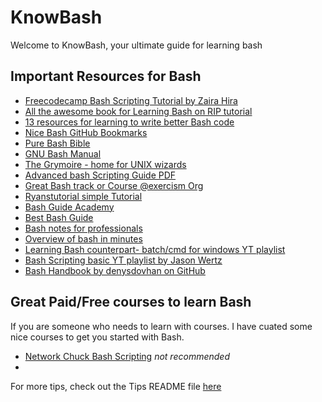 # KnowBash

Welcome to KnowBash, your ultimate guide for learning bash

## Important Resources for Bash

- [Freecodecamp Bash Scripting Tutorial by Zaira Hira](https://www.freecodecamp.org/news/bash-scripting-tutorial-linux-shell-script-and-command-line-for-beginners/)
- [All the awesome book for Learning Bash on RIP tutorial](https://riptutorial.com/bash/awesome-learning/book)
- [13 resources for learning to write better Bash code](https://www.redhat.com/sysadmin/learn-bash-scripting)
- [Nice Bash GitHub Bookmarks](https://github.com/atid1024/bookmarks/blob/master/bash.md)
- [Pure Bash Bible](https://github.com/dylanaraps/pure-bash-bible)
- [GNU Bash Manual](https://www.gnu.org/software/bash/manual/)
- [The Grymoire - home for UNIX wizards](https://www.grymoire.com/Unix/)
- [Advanced bash Scripting Guide PDF](https://tldp.org/LDP/abs/abs-guide.pdf)
- [Great Bash track or Course @exercism Org](exercism.org)
- [Ryanstutorial simple Tutorial](https://ryanstutorials.net/bash-scripting-tutorial/)
- [Bash Guide Academy](https://guide.bash.academy/)
- [Best Bash Guide](https://mywiki.wooledge.org/BashGuide)
- [Bash notes for professionals](https://goalkicker.com/BashBook/)
- [Overview of bash in minutes](https://learnxinyminutes.com/docs/bash/)
- [Learning Bash counterpart- batch/cmd for windows YT playlist](https://www.youtube.com/watch?v=kboexp3QiUg)
- [Bash Scripting basic YT playlist by Jason Wertz](https://www.youtube.com/watch?v=NSu4IWlOU7k)
- [Bash Handbook by denysdovhan on GitHub](https://github.com/denysdovhan/bash-handbook)

## Great Paid/Free courses to learn Bash

If you are someone who needs to learn with courses. I have cuated some nice courses to get you started with Bash.

- [Network Chuck Bash Scripting](https://www.youtube.com/playlist?list=PLIhvC56v63IKioClkSNDjW7iz-6TFvLwS) *not recommended*
- 

For more tips, check out the Tips README file [here](/TIPS.md)
